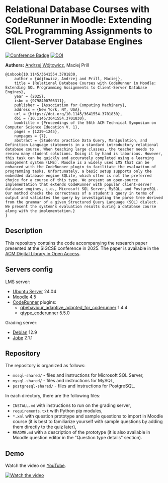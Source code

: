 # Relational Database Courses with CodeRunner in Moodle: Extending SQL Programming Assignments to Client-Server Database Engines

[![Conference Badge](https://img.shields.io/badge/conference-SIGCSE_2025-blue.svg)](https://sigcse2025.sigcse.org) [![DOI](https://img.shields.io/badge/DOI-10.1145%2F3641554.3701830-ff69b4.svg)](https://doi.org/10.1145/3641554.3701830)

**Authors:** [Andrzej Wójtowicz](https://awojt.pl), Maciej Prill

```
@inbook{10.1145/3641554.3701830,
    author = {Wójtowicz, Andrzej and Prill, Maciej},
    title = {Relational Database Courses with CodeRunner in Moodle: Extending SQL Programming Assignments to Client-Server Database Engines},
    year = {2025},
    isbn = {9798400705311},
    publisher = {Association for Computing Machinery},
    address = {New York, NY, USA},
    url = {https://doi.org/10.1145/3641554.3701830},
    doi = {10.1145/3641554.3701830},
    booktitle = {Proceedings of the 56th ACM Technical Symposium on Computer Science Education V. 1},
    pages = {1239–1245},
    numpages = {7},
    abstract = {Students practice Data Query, Manipulation, and Definition Language statements in a standard introductory relational database course. When teaching large classes, the teacher needs to review many student solutions. Doing it by hand is laborious. However, this task can be quickly and accurately completed using a learning management system (LMS). Moodle is a widely used LMS that can be enhanced with the CodeRunner plugin to facilitate the evaluation of programming tasks. Unfortunately, a basic setup supports only the embedded database engine SQLite, which often is not the preferred choice for a course of this type. We present an open-source implementation that extends CodeRunner with popular client-server database engines, i.e., Microsoft SQL Server, MySQL, and PostgreSQL. Our method checks the correctness of a student's query in terms of output and validates the query by investigating the parse tree derived from the grammar of a given Structured Query Language (SQL) dialect. We present the system's evaluation results during a database course along with the implementation.}
}
```

## Description

This repository contains the code accompanying the research paper presented at the SIGCSE conference in 2025. The paper is available in the [ACM Digital Library in Open Access](https://dl.acm.org/doi/10.1145/3641554.3701830).

## Servers config

LMS server:

* [Ubuntu Server](https://ubuntu.com) 24.04
* [Moodle](https://moodle.org/) 4.5
* [CodeRunner](https://coderunner.org.nz/) plugins:
  * [qbehaviour_adaptive_adapted_for_coderunner](https://moodle.org/plugins/qbehaviour_adaptive_adapted_for_coderunner) 1.4.4
  * [qtype_coderunner](https://moodle.org/plugins/qtype_coderunner) 5.5.0

Grading server:

* [Debian](https://www.debian.org) 12.9
* [Jobe](https://github.com/trampgeek/jobe) 2.1.1

## Repository

The repository is organized as follows:

- `mssql-shared/` - files and instructions for Microsoft SQL Server,
- `mysql-shared/` - files and instructions for MySQL,
- `postgresql-shared/` - files and instructions for PostgreSQL.

In each directory, there are the following files:

* `INSTALL.md` with instructions to run on the grading server,
* `requirements.txt` with Python pip modules,
* `*.xml` with question prototype and sample questions to import in Moodle course (it is best to familiarize yourself with sample questions by adding them directly to the quiz later),
* `README.md` with a description of the prototype (it is also available in Moodle question editor in the "Question type details" section).

## Demo

Watch the video on [YouTube](https://youtu.be/MsTHtExBcrk).

[![Watch the video](https://img.youtube.com/vi/MsTHtExBcrk/maxresdefault.jpg)](https://youtu.be/MsTHtExBcrk)
